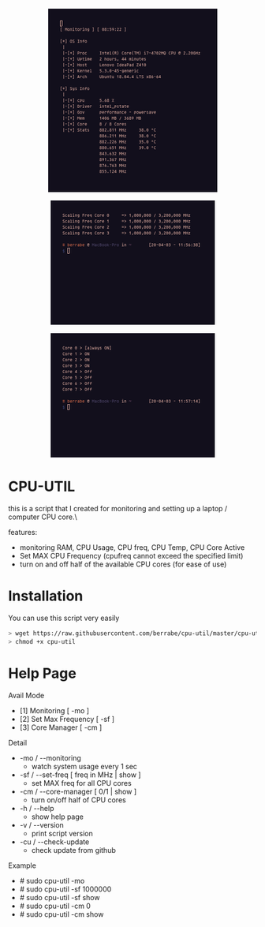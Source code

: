 <p align="center">
  <img src="pic/1-monitoring.png">
</p>
<p align="center">
  <img src="pic/2-show-freq.png">
</p>
<p align="center">
  <img src="pic/3-core-manage.png">
</p>


# CPU-UTIL

 this is a script that I created for monitoring and setting up a laptop / computer CPU core.\
 
 features:
   - monitoring RAM, CPU Usage, CPU freq, CPU Temp, CPU Core Active
   - Set MAX CPU Frequency (cpufreq cannot exceed the specified limit)
   - turn on and off half of the available CPU cores (for ease of use)

# Installation

You can use this script very easily

```sh
> wget https://raw.githubusercontent.com/berrabe/cpu-util/master/cpu-util
> chmod +x cpu-util
```

# Help Page

Avail Mode
- [1] Monitoring         [ -mo ]
- [2] Set Max Frequency  [ -sf ]
- [3] Core Manager       [ -cm ]

Detail 
* -mo / --monitoring
  * watch system usage every 1 sec
* -sf / --set-freq [ freq in MHz | show ]
  * set MAX freq for all CPU cores
* -cm / --core-manager [ 0/1 | show ] 
  * turn on/off half of CPU cores
* -h / --help
  * show help page
* -v / --version 
  * print script version
* -cu / --check-update
  * check update from github

Example
- \# sudo cpu-util -mo
- \# sudo cpu-util -sf 1000000
- \# sudo cpu-util -sf show
- \# sudo cpu-util -cm 0
- \# sudo cpu-util -cm show